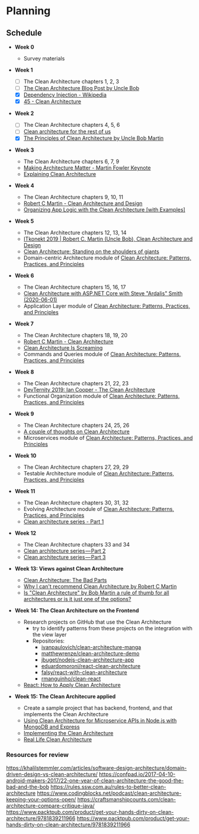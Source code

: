 # Planning

## Schedule

- **Week 0**
  - Survey materials
- **Week 1**
  - [ ] The Clean Architecture chapters 1, 2, 3
  - [ ] [The Clean Architecture Blog Post by Uncle Bob](https://blog.cleancoder.com/uncle-bob/2012/08/13/the-clean-architecture.html)
  - [X] [Dependency Injection - Wikipedia](https://en.wikipedia.org/wiki/Dependency_inversion_principle)
  - [X] [45 - Clean Architecture](https://www.youtube.com/watch?v=ONj4zvLtmpA)
- **Week 2**
  - [ ] The Clean Architecture chapters 4, 5, 6
  - [ ] [Clean architecture for the rest of us](https://pusher.com/tutorials/clean-architecture-introduction)
  - [X] [The Principles of Clean Architecture by Uncle Bob Martin](https://www.youtube.com/watch?v=o_TH-Y78tt4)
- **Week 3**
  - The Clean Architecture chapters 6, 7, 9
  - [Making Architecture Matter - Martin Fowler Keynote](https://www.youtube.com/watch?v=DngAZyWMGR0)
  - [Explaining Clean Architecture](https://www.oncehub.com/blog/explaining-clean-architecture/)
- **Week 4**
  - The Clean Architecture chapters 9, 10, 11
  - [Robert C Martin - Clean Architecture and Design](https://www.youtube.com/watch?v=Nsjsiz2A9mg)
  - [Organizing App Logic with the Clean Architecture [with Examples]](https://khalilstemmler.com/articles/software-design-architecture/organizing-app-logic/)
- **Week 5**
  - The Clean Architecture chapters 12, 13, 14
  - [ITkonekt 2019 | Robert C. Martin (Uncle Bob), Clean Architecture and Design](https://www.youtube.com/watch?v=2dKZ-dWaCiU)
  - [Clean Architecture: Standing on the shoulders of giants](https://herbertograca.com/2017/09/28/clean-architecture-standing-on-the-shoulders-of-giants/)
  - Domain-centric Architecture module of [Clean Architecture: Patterns, Practices, and Principles](https://www.pluralsight.com/courses/clean-architecture-patterns-practices-principles)
- **Week 6**
  - The Clean Architecture chapters 15, 16, 17
  - [Clean Architecture with ASP.NET Core with Steve "Ardalis" Smith (2020-06-01)](https://www.youtube.com/watch?v=joNTQy-KXiU)
  - Application Layer module of [Clean Architecture: Patterns, Practices, and Principles](https://www.pluralsight.com/courses/clean-architecture-patterns-practices-principles)
- **Week 7**
  - The Clean Architecture chapters 18, 19, 20
  - [Robert C Martin - Clean Architecture](https://www.youtube.com/watch?v=Nltqi7ODZTM)
  - [Clean Architecture Is Screaming](https://dzone.com/articles/clean-architecture-is-screaming)
  - Commands and Queries module of [Clean Architecture: Patterns, Practices, and Principles](https://www.pluralsight.com/courses/clean-architecture-patterns-practices-principles)
- **Week 8**
  - The Clean Architecture chapters 21, 22, 23
  - [DevTernity 2019: Ian Cooper - The Clean Architecture](https://www.youtube.com/watch?v=SxJPQ5qXisw)
  - Functional Organization module of [Clean Architecture: Patterns, Practices, and Principles](https://www.pluralsight.com/courses/clean-architecture-patterns-practices-principles)
- **Week 9**
  - The Clean Architecture chapters 24, 25, 26
  - [A couple of thoughts on Clean Architecture](https://blog.sourced-bvba.be/article/2017/02/14/thoughts-on-clean-architecture/)
  - Microservices module of [Clean Architecture: Patterns, Practices, and Principles](https://www.pluralsight.com/courses/clean-architecture-patterns-practices-principles)
- **Week 10**
  - The Clean Architecture chapters 27, 29, 29
  - Testable Architecture module of [Clean Architecture: Patterns, Practices, and Principles](https://www.pluralsight.com/courses/clean-architecture-patterns-practices-principles)
- **Week 11**
  - The Clean Architecture chapters 30, 31, 32
  - Evolving Architecture module of [Clean Architecture: Patterns, Practices, and Principles](https://www.pluralsight.com/courses/clean-architecture-patterns-practices-principles)
  - [Clean architecture series - Part 1](https://dev.to/pereiren/clean-architecture-series-part-1-m64)
- **Week 12**
  - The Clean Architecture chapters 33 and 34
  - [Clean architecture series — Part 2](https://dev.to/pereiren/clean-architecture-series-part-2-49db)
  - [Clean architecture series — Part 3](https://dev.to/pereiren/clean-architecture-series-part-3-2795)
- **Week 13: Views against Clean Architecture**
  - [Clean Architecture: The Bad Parts](https://www.jamesmichaelhickey.com/clean-architecture/)
  - [Why I can't recommend Clean Architecture by Robert C Martin](https://dev.to/bosepchuk/why-i-cant-recommend-clean-architecture-by-robert-c-martin-ofd)
  - [Is "Clean Architecture" by Bob Martin a rule of thumb for all architectures or is it just one of the options?](https://softwareengineering.stackexchange.com/questions/371966/is-clean-architecture-by-bob-martin-a-rule-of-thumb-for-all-architectures-or-i)
- **Week 14: The Clean Architecture on the Frontend**
  - Research projects on GitHub that use the Clean Architecture
    - try to identify patterns from these projects on the integration with the view layer
    - Repositories:
      - [ivanpaulovich/clean-architecture-manga](https://github.com/ivanpaulovich/clean-architecture-manga)
      - [matthewrenze/clean-architecture-demo](https://github.com/matthewrenze/clean-architecture-demo)
      - [jbuget/nodejs-clean-architecture-app](https://github.com/jbuget/nodejs-clean-architecture-app)
      - [eduardomoroni/react-clean-architecture](https://github.com/eduardomoroni/react-clean-architecture)
      - [falsy/react-with-clean-architecture](https://github.com/falsy/react-with-clean-architecture)
      - [rmanguinho/clean-react](https://github.com/rmanguinho/clean-react)
  - [React: How to Apply Clean Architecture](https://www.youtube.com/watch?v=qOH2X5hciiA)
  
- **Week 15: The Clean Architecure applied**
  - Create a sample project that has backend, frontend, and that implements the Clean Architecture
  - [Using Clean Architecture for Microservice APIs in Node.js with MongoDB and Express](https://www.youtube.com/watch?v=CnailTcJV_U)
  - [Implementing the Clean Architecture](https://www.entropywins.wtf/blog/2016/11/24/implementing-the-clean-architecture/)
  - [Real Life Clean Architecture](https://www.slideshare.net/mattiabattiston/real-life-clean-architecture-61242830)

### Resources for review
https://khalilstemmler.com/articles/software-design-architecture/domain-driven-design-vs-clean-architecture/
https://confpad.io/2017-04-10-android-makers-2017/22-one-year-of-clean-architecture-the-good-the-bad-and-the-bob
https://rules.ssw.com.au/rules-to-better-clean-architecture
https://www.codingblocks.net/podcast/clean-architecture-keeping-your-options-open/
https://craftsmanshipcounts.com/clean-architecture-compare-critique-java/
https://www.packtpub.com/product/get-your-hands-dirty-on-clean-architecture/9781839211966
https://www.packtpub.com/product/get-your-hands-dirty-on-clean-architecture/9781839211966